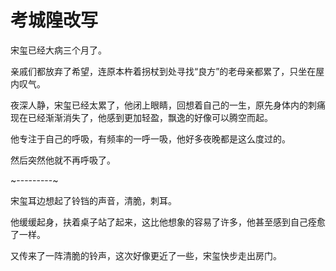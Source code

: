 # 考城隍改写

宋玺已经大病三个月了。

亲戚们都放弃了希望，连原本杵着拐杖到处寻找“良方”的老母亲都累了，只坐在屋内叹气。

夜深人静，宋玺已经太累了，他闭上眼睛，回想着自己的一生，原先身体内的刺痛现在已经渐渐消失了，他感到更加轻盈，飘逸的好像可以腾空而起。

他专注于自己的呼吸，有频率的一呼一吸，他好多夜晚都是这么度过的。

然后突然他就不再呼吸了。

~---------~

宋玺耳边想起了铃铛的声音，清脆，刺耳。

他缓缓起身，扶着桌子站了起来，这比他想象的容易了许多，他甚至感到自己痊愈了一样。

又传来了一阵清脆的铃声，这次好像更近了一些，宋玺快步走出房门。